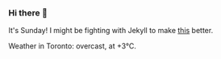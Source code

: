 ### Hi there :wave:

It's Sunday! I might be fighting with Jekyll to make [this](https://swissclubtoronto.ca) better.

Weather in Toronto: overcast, at +3°C.
